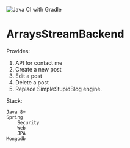![Java CI with Gradle](https://github.com/hari7190/ArraysStreamBackend/workflows/Java%20CI%20with%20Gradle/badge.svg?branch=master)

# ArraysStreamBackend

Provides:

1. API for contact me
2. Create a new post
3. Edit a post
4. Delete a post
5. Replace SimpleStupidBlog engine.


Stack:

    Java 8+
    Spring 
        Security
        Web
        JPA
    Mongodb
    
